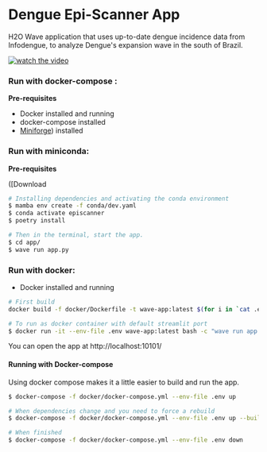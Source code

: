 # Dengue Epi-Scanner App

H2O Wave application that uses up-to-date dengue incidence data from Infodengue, to analyze Dengue's expansion wave in
the south of Brazil.

[![watch the video](https://img.youtube.com/vi/LQmMhVWVJUs/hqdefault.jpg)](https://youtu.be/LQmMhVWVJUs)

### Run with docker-compose :

**Pre-requisites**

* Docker installed and running
* docker-compose installed
* [Miniforge](https://github.com/conda-forge/miniforge)) installed

### Run with miniconda:

**Pre-requisites**

 ([Download

 ```bash
 # Installing dependencies and activating the conda environment
$ mamba env create -f conda/dev.yaml
$ conda activate episcanner 
$ poetry install
```

```bash
# Then in the terminal, start the app.
$ cd app/
$ wave run app.py
```

### Run with docker:

* Docker installed and running

```bash
# First build
docker build -f docker/Dockerfile -t wave-app:latest $(for i in `cat .env`; do out+="--build-arg $i " ; done; echo $out;out="") .

# To run as docker container with default streamlit port
$ docker run -it --env-file .env wave-app:latest bash -c "wave run app.py"
```

You can open the app at http://localhost:10101/

#### Running with Docker-compose

Using docker compose makes it a little easier to build and run the app.


```bash
$ docker-compose -f docker/docker-compose.yml --env-file .env up

# When dependencies change and you need to force a rebuild
$ docker-compose -f docker/docker-compose.yml --env-file .env up --build

# When finished
$ docker-compose -f docker/docker-compose.yml --env-file .env down
```
